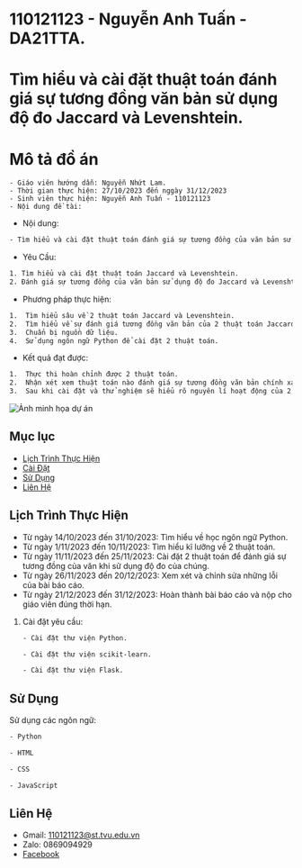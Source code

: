 # 110121123 - Nguyễn Anh Tuấn - DA21TTA.
# Tìm hiểu và cài đặt thuật toán đánh giá sự tương đồng văn bản sử dụng độ đo Jaccard và Levenshtein.

# Mô tả đồ án
 ```bash- Tên đề tài: Tìm hiểu và cài đặt thuật toán đánh giá sự tương đồng của văn bản sử dụng độ đo của Jaccard và Levenshtein.
- Giáo viên hướng dẫn: Nguyễn Nhứt Lam.
- Thời gian thực hiện: 27/10/2023 đến nggày 31/12/2023
- Sinh viên thực hiện: Nguyễn Anh Tuấn - 110121123
- Nội dung đề tài:
 ```
- Nội dung:
```bash
- Tìm hiểu và cài đặt thuật toán đánh giá sự tương đồng của văn bản sử dụng độ đo của Jaccard và Levenshtein.
```
- Yêu Cầu:
```bash
1. Tìm hiểu và cài đặt thuật toán Jaccard và Levenshtein.
2. Đánh giá sự tương đồng của văn bản sử dụng độ đo Jaccard và Levenshtein.
```
-	Phương pháp thực hiện:
```bash
1.	Tìm hiểu sâu về 2 thuật toán Jaccard và Levenshtein.
2.	Tìm hiểu về sự đánh giá tương đồng văn bản của 2 thuật toán Jaccard và Levenshtein.
3.	Chuẩn bị nguồn dữ liệu.
4.	Sử dụng ngôn ngữ Python để cài đặt 2 thuật toán.
```
- Kết quả đạt được:
```bash
1.	Thực thi hoàn chỉnh được 2 thuật toán.
2.	Nhận xét xem thuật toán nào đánh giá sự tương đồng văn bản chính xác hơn.
3.	Sau khi cài đặt và thử nghiệm sẽ hiểu rõ nguyên lí hoạt động của 2 thuật toán ta lựa chọn thuật toán phù hợp để làm việc.
```

![Ảnh minh họa dự án](https://www.python.org/static/community_logos/python-logo.png)

## Mục lục
- [Lịch Trình Thực Hiện](#lịch-trình-thực-hiện)
- [Cài Đặt](#cài-đặt)
- [Sử Dụng](#sử-dụng)
- [Liên Hệ](#liên-hệ)

## Lịch Trình Thực Hiện
- Từ ngày 14/10/2023 đến 31/10/2023: Tìm hiểu về học ngôn ngữ Python.
- Từ ngày 1/11/2023 đến 10/11/2023: Tìm hiểu kĩ lưỡng về 2 thuật toán.
- Từ ngày 11/11/2023 đến 25/11/2023: Cài đặt 2 thuật toán để đánh giá sự tương đồng của văn khi sử dụng độ đo của chúng.
- Từ ngày 26/11/2023 đến 20/12/2023: Xem xét và chỉnh sửa những lỗi của bài báo cáo.
- Từ ngày 21/12/2023 đến 31/12/2023: Hoàn thành bài báo cáo và nộp cho giáo viên đúng thời hạn.

1. Cài đặt yêu cầu:
    ```bash
    - Cài đặt thư viện Python.
    ```
   ```bash
   - Cài đặt thư viện scikit-learn.
   ``` 
   ```bash
   - Cài đặt thư viện Flask.
   ```
## Sử Dụng

Sử dụng các ngôn ngữ:

```bash
- Python
```
```bash
- HTML
```
```bash
- CSS
```
```bash
- JavaScript
```
## Liên Hệ

- Gmail: 110121123@st.tvu.edu.vn
- Zalo: 0869094929
- [Facebook](https://www.facebook.com/NguyenAnhTuxn)
